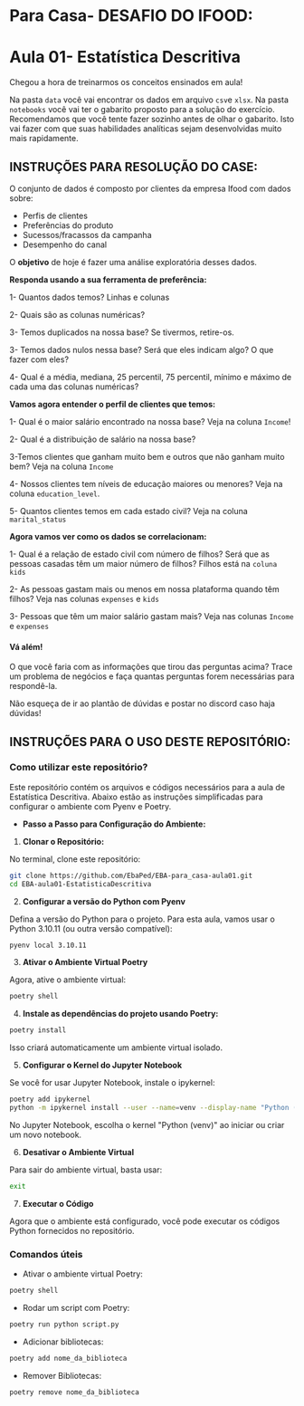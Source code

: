 # Para Casa- **DESAFIO DO IFOOD**: 
# Aula 01- Estatística Descritiva


Chegou a hora de treinarmos os conceitos ensinados em aula!

Na pasta `data` você vai encontrar os dados em arquivo `csv`e `xlsx`. Na pasta `notebooks` você vai ter o gabarito proposto para a solução do exercício. Recomendamos que você tente fazer sozinho antes de olhar o gabarito. Isto vai fazer com que suas habilidades analíticas sejam desenvolvidas muito mais rapidamente.

## INSTRUÇÕES PARA RESOLUÇÃO DO CASE:


O conjunto de dados é composto por clientes da empresa Ifood com dados sobre:

- Perfis de clientes
- Preferências do produto
- Sucessos/fracassos da campanha
- Desempenho do canal

O **objetivo** de hoje é fazer uma análise exploratória desses dados. 

**Responda usando a sua ferramenta de preferência:**


1- Quantos dados temos? Linhas e colunas

2- Quais são as colunas numéricas?

3- Temos duplicados na nossa base? Se tivermos, retire-os.

3- Temos dados nulos nessa base? Será que eles indicam algo? O que fazer com eles?

4- Qual é a média, mediana, 25 percentil, 75 percentil, mínimo e máximo de cada uma das colunas numéricas? 

**Vamos agora entender o perfil de clientes que temos:**

1- Qual é o maior salário encontrado na nossa base? Veja na coluna `Income`!

2- Qual é a distribuição de salário na nossa base?

3-Temos clientes que ganham muito bem e outros que não ganham muito bem? Veja na coluna `Income`

4- Nossos clientes tem níveis de educação maiores ou menores? Veja na coluna `education_level`.

5- Quantos clientes temos em cada estado civil? Veja na coluna `marital_status`

**Agora vamos ver como os dados se correlacionam:**

1- Qual é a relação de estado civil com número de filhos? Será que as pessoas casadas têm um maior número de filhos? Filhos está na `coluna kids`

2- As pessoas gastam mais ou menos em nossa plataforma quando têm filhos? Veja nas colunas `expenses` e `kids`

3- Pessoas que têm um maior salário gastam mais? Veja nas colunas `Income` e `expenses`

#### Vá além! 

O que você faria com as informações que tirou das perguntas acima?
Trace um problema de negócios e faça quantas perguntas forem necessárias para respondê-la. 

Não esqueça de ir ao plantão de dúvidas e postar no discord caso haja dúvidas!


## INSTRUÇÕES PARA O USO DESTE REPOSITÓRIO:

### **Como utilizar este repositório?**

Este repositório contém os arquivos e códigos necessários para a aula de Estatística Descritiva. Abaixo estão as instruções simplificadas para configurar o ambiente com Pyenv e Poetry.

- **Passo a Passo para Configuração do Ambiente:**

1. **Clonar o Repositório:**

No terminal, clone este repositório:

```bash
git clone https://github.com/EbaPed/EBA-para_casa-aula01.git
cd EBA-aula01-EstatisticaDescritiva
```

2. **Configurar a versão do Python com Pyenv**

Defina a versão do Python para o projeto. Para esta aula, vamos usar o Python 3.10.11 (ou outra versão compatível):

```bash
pyenv local 3.10.11
```

3. **Ativar o Ambiente Virtual Poetry**

Agora, ative o ambiente virtual:

```bash
poetry shell
```

4. **Instale as dependências do projeto usando Poetry:**

```bash
poetry install
```

Isso criará automaticamente um ambiente virtual isolado.


5. **Configurar o Kernel do Jupyter Notebook**

Se você for usar Jupyter Notebook, instale o ipykernel:

```bash
poetry add ipykernel
python -m ipykernel install --user --name=venv --display-name "Python (venv)
```

No Jupyter Notebook, escolha o kernel "Python (venv)" ao iniciar ou criar um novo notebook.


6. **Desativar o Ambiente Virtual**

Para sair do ambiente virtual, basta usar:

```bash
exit
```

7. **Executar o Código**

Agora que o ambiente está configurado, você pode executar os códigos Python fornecidos no repositório.

### **Comandos úteis**

- Ativar o ambiente virtual Poetry:

```bash
poetry shell
```

- Rodar um script com Poetry:

```bash
poetry run python script.py
```

- Adicionar bibliotecas:

 ```bash
poetry add nome_da_biblioteca
```

- Remover Bibliotecas:

 ```bash
poetry remove nome_da_biblioteca
```

